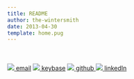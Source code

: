 ```yaml
---
title: README
author: the-wintersmith
date: 2013-04-30
template: home.pug
---
```

<script src="js/typed.js"></script>

<script>
  $(function(){
   $("#mainName").typed({
        strings: ["Nook Harquail"],
        typeSpeed: 20,
        showCursor: false
      });
      $("#mainWords").typed({
        strings: ["Software Engineer","Architect", "Digital Artist", "Web Developer", "iOS Developer", "Team Lead"],
        typeSpeed: 50,
        backDelay: 1000,
        backSpeed:10,
        loop:true,
        loopCount: false,
         showCursor: false,
        startDelay: 1500
      });
  });
</script>


<div id="mainTypewriter"><div id="mainName"></div><div id="mainWords"></div></div>
<br/><br/>
<div id = contactWrapper>
<a href="mailto:nook@harquail.com"><span class="contactBox"><img src ="/nav-images/e.png"></img> <span class="label">email</span></span></a>
<a href="https://keybase.io/nook"><span class="contactBox"><img src ="/nav-images/k.png"></img> <span class="label">keybase</span></span></a>
<a href="https://github.com/harquail"><span class="contactBox"><img src ="/nav-images/g.png"></img> <span class="label">github</span> </span></a>
<a href="https://www.linkedin.com/in/harquail"><span class="contactBox"><img src ="/nav-images/l.png"></img> <span class="label">linkedIn</span></span>
</div></a>